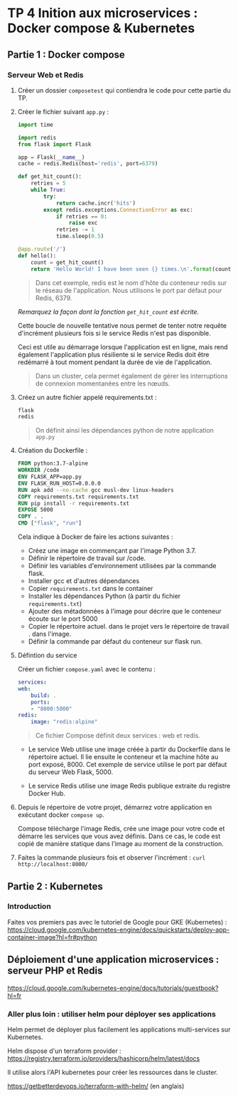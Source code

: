 # TP 4 Inition aux microservices : Docker compose & Kubernetes

## Partie 1 : Docker compose

### Serveur Web et Redis

1. Créer un dossier `composetest` qui contiendra le code pour cette partie du TP.
1. Créer le fichier suivant `app.py` :

    ```python
    import time

    import redis
    from flask import Flask

    app = Flask(__name__)
    cache = redis.Redis(host='redis', port=6379)

    def get_hit_count():
        retries = 5
        while True:
            try:
                return cache.incr('hits')
            except redis.exceptions.ConnectionError as exc:
                if retries == 0:
                    raise exc
                retries -= 1
                time.sleep(0.5)

    @app.route('/')
    def hello():
        count = get_hit_count()
        return 'Hello World! I have been seen {} times.\n'.format(count)
    ```

    > Dans cet exemple, redis est le nom d'hôte du conteneur redis sur le réseau de l'application. Nous utilisons le port par défaut pour Redis, 6379.

    *Remarquez la façon dont la fonction `get_hit_count` est écrite.*

   Cette boucle de nouvelle tentative nous permet de tenter notre requête d'incrément plusieurs fois si le service Redis n'est pas disponible.

   Ceci est utile au démarrage lorsque l'application est en ligne, mais rend également l'application plus résiliente si le service Redis doit être redémarré à tout moment pendant la durée de vie de l'application.

   > Dans un cluster, cela permet également de gérer les interruptions de connexion momentanées entre les nœuds.

1. Créez un autre fichier appelé requirements.txt :

    ```txt
    flask
    redis
    ```

    > On définit ainsi les dépendances python de notre application `app.py`

2. Création du Dockerfile :

    ```Dockerfile
    FROM python:3.7-alpine
    WORKDIR /code
    ENV FLASK_APP=app.py
    ENV FLASK_RUN_HOST=0.0.0.0
    RUN apk add --no-cache gcc musl-dev linux-headers
    COPY requirements.txt requirements.txt
    RUN pip install -r requirements.txt
    EXPOSE 5000
    COPY . .
    CMD ["flask", "run"]
    ```

    Cela indique à Docker de faire les actions suivantes :

    - Créez une image en commençant par l'image Python 3.7.
    - Définir le répertoire de travail sur /code.
    - Définir les variables d'environnement utilisées par la commande flask.
    - Installer gcc et d'autres dépendances
    - Copier `requirements.txt` dans le container
    - Installer les dépendances Python (à partir du fichier `requirements.txt`)
    - Ajouter des métadonnées à l'image pour décrire que le conteneur écoute sur le port 5000
    - Copier le répertoire actuel. dans le projet vers le répertoire de travail . dans l'image.
    - Définir la commande par défaut du conteneur sur flask run.


1. Défintion du service

    Créer un fichier `compose.yaml` avec le contenu :

    ```YAML
    services:
    web:
        build: .
        ports:
        - "8000:5000"
    redis:
        image: "redis:alpine"
    ```

    > Ce fichier Compose définit deux services : web et redis.

    - Le service Web utilise une image créée à partir du Dockerfile dans le répertoire actuel. Il lie ensuite le conteneur et la machine hôte au port exposé, 8000. Cet exemple de service utilise le port par défaut du serveur Web Flask, 5000.

    - Le service Redis utilise une image Redis publique extraite du registre Docker Hub.

1. Depuis le répertoire de votre projet, démarrez votre application en exécutant docker `compose up`.

    Compose télécharge l'image Redis, crée une image pour votre code et démarre les services que vous avez définis. Dans ce cas, le code est copié de manière statique dans l’image au moment de la construction.

1. Faites la commande plusieurs fois et observer l'incrément : `curl http://localhost:8000/`

## Partie 2 : Kubernetes

### Introduction

Faites vos premiers pas avec le tutoriel de Google pour GKE (Kubernetes) : https://cloud.google.com/kubernetes-engine/docs/quickstarts/deploy-app-container-image?hl=fr#python


## Déploiement d'une application microservices : serveur PHP et Redis

https://cloud.google.com/kubernetes-engine/docs/tutorials/guestbook?hl=fr

### Aller plus loin : utiliser helm pour déployer ses applications

Helm permet de déployer plus facilement les applications multi-services sur Kubernetes.

Helm dispose d'un terraform provider : https://registry.terraform.io/providers/hashicorp/helm/latest/docs

Il utilise alors l'API kubernetes pour créer les ressources dans le cluster.

https://getbetterdevops.io/terraform-with-helm/ (en anglais)